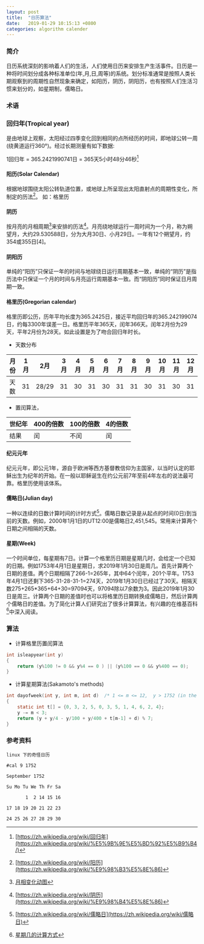 ```yaml
---
layout: post
title:  "日历算法"
date:   2019-01-29 10:15:13 +0800
categories: algorithm calender
---
```


### 简介
日历系统深刻的影响着人们的生活，人们使用日历来安排生产生活事件。日历是一种将时间划分成各种标准单位(年,月,日,周等)的系统。划分标准通常是按照人类长期观察到的周期性自然现象来确定，如阳历，阴历，阴阳历，也有按照人们生活习惯来划分的，如星期制，儒略日。

### 术语
### 回归年(Tropical year)
是由地球上观察，太阳经过四季变化回到相同的点所经历的时间，即地球公转一周(绕黄道运行360°)。经过长期测量有如下数据:

1回归年 = 365.2421990741日 = 365天5小时48分46秒[^1]

#### 阳历(Solar Calendar)
根据地球围绕太阳公转轨道位置，或地球上所呈现出太阳直射点的周期性变化，所制定的历法[^2]。 如：格里历

#### 阴历
按月亮的月相周期[^3]来安排的历法[^4]。月亮绕地球运行一周时间为一个月，称为朔望月，大约29.530588日，分为大月30日、小月29日。一年有12个朔望月，约354或355日[4]。

#### 阴阳历

单纯的“阳历”只保证一年的时间与地球绕日运行周期基本一致，单纯的“阴历”是指历法中只保证一个月的时间与月亮运行周期基本一致。而“阴阳历”同时保证日月周期一致。

#### 格里历(Gregorian calendar)
格里历即公历，历年平均长度为365.2425日，接近平均回归年的365.242199074日，约每3300年误差一日。格里历平年365天，闰年366天。闰年2月份为29天，平年2月份为28天。如此设置是为了吻合回归年时长。

- 天数分布

| 月份| 1月|	2月 | 3月| 4月| 5月| 6月| 7月| 8月| 9月| 10月 | 11月 |12月|
| -- | -- | -- | -- | -- | -- | -- | -- | -- | -- | -- | -- | -- |
| 天数| 31| 28/29 | 31| 30| 31| 30| 31|	31| 30| 31| 30| 31|

- 置闰算法，

|世纪年|400的倍数|100的倍数|4的倍数|
| -- | -- | -- |-- |
| 结果 |	闰	| 不闰	| 闰 |

#### 纪元元年
纪元元年，即公元1年，源自于欧洲等西方基督教信仰为主国家，以当时认定的耶稣出生为纪年的开始。在一般以耶稣诞生在约公元前7年至前4年左右的说法最可靠。格里历使用该体系。

#### 儒略日(Julian day)
一种以连续的日数计算时间的计时方式[^5]。儒略日数记录是从起点的时间(0日)到当前的天数。例如，2000年1月1日的UT12:00是儒略日2,451,545。常用来计算两个日期之间相隔的天数。

#### 星期(Week)
一个时间单位，每星期有7日。计算一个格里历日期是星期几时，会给定一个已知的日期。例如1753年4月1日是星期日，求2019年1月30日是周几。首先计算两个日期的差值。两个日期相隔了266-1=265年，其中64个闰年，201个平年。1753年4月1日还剩下365-31-28-31-1=274天，2019年1月30日已经过了30天。相隔天数275+265*365+64+30=97094天，97094除以7余数为3。因此2019年1月30日是周三。计算两个日期的差值时也可以将格里历日期转换成儒略日，然后计算两个儒略日的差值。为了简化计算人们研究出了很多计算算法，有兴趣的在维基百科[^6]中深入阅读。

### 算法
- 计算格里历置闰算法
```c
int isleapyear(int y)
{
    return (y%100 != 0 && y%4 == 0 ) || (y%100 == 0 && y%400 == 0);
}
```

- 计算星期算法(Sakamoto's methods)
```c
int dayofweek(int y, int m, int d)	/* 1 <= m <= 12,  y > 1752 (in the U.K.) */
{
    static int t[] = {0, 3, 2, 5, 0, 3, 5, 1, 4, 6, 2, 4};
    y -= m < 3;
    return (y + y/4 - y/100 + y/400 + t[m-1] + d) % 7;
}
```

### 参考资料
[^1]: [https://zh.wikipedia.org/wiki/回归年](https://zh.wikipedia.org/wiki/%E5%9B%9E%E5%BD%92%E5%B9%B4/)
[^2]: [https://zh.wikipedia.org/wiki/阳历](https://zh.wikipedia.org/wiki/%E9%98%B3%E5%8E%86)
[^3]: [月相变化动图](https://en.wikipedia.org/wiki/Lunar_month#/media/File:Lunar_libration_with_phase_Oct_2007_450px.gif)
[^4]: [https://zh.wikipedia.org/wiki/阴历](https://zh.wikipedia.org/wiki/%E9%98%B4%E5%8E%86)
[^5]: [https://zh.wikipedia.org/wiki/儒略日](https://zh.wikipedia.org/wiki/儒略日)
[^6]: [星期几的计算方式](https://en.wikipedia.org/wiki/Determination_of_the_day_of_the_week)



```
linux 下的奇怪日历

#cal 9 1752

September 1752

Su Mo Tu We Th Fr Sa

       1  2 14 15 16

17 18 19 20 21 22 23

24 25 26 27 28 29 30

```
